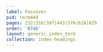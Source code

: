 ```yaml
---
label: Passover
pid: term444
pages: 232|316|397|443|576|628|629
order: '0746'
layout: generic_index_term
collection: index-headings
---
```

